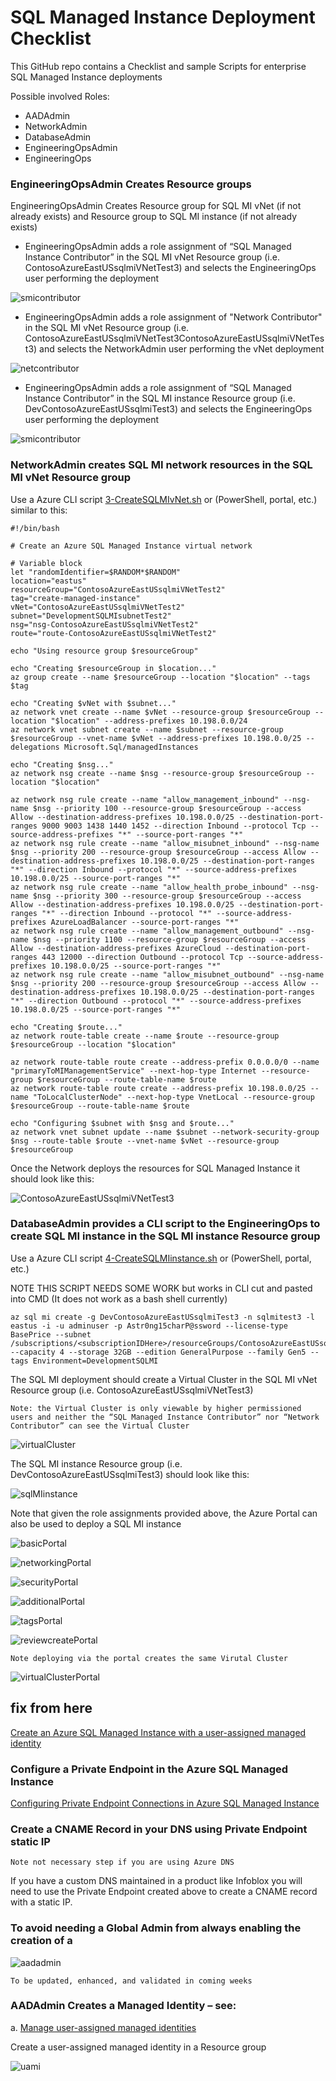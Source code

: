 # SQL Managed Instance Deployment Checklist

This GitHub repo contains a Checklist and sample Scripts for enterprise SQL Managed Instance deployments

Possible involved Roles: 

- AADAdmin
- NetworkAdmin
- DatabaseAdmin
- EngineeringOpsAdmin
- EngineeringOps

### EngineeringOpsAdmin Creates Resource groups

EngineeringOpsAdmin Creates Resource group for SQL MI vNet (if not already exists) and Resource group to SQL MI instance (if not already exists)

- EngineeringOpsAdmin adds a role assignment of “SQL Managed Instance Contributor” in the SQL MI vNet Resource group (i.e. ContosoAzureEastUSsqlmiVNetTest3) and selects the EngineeringOps user performing the deployment

![smicontributor](https://raw.githubusercontent.com/DataSnowman/sqlmideployment/main/images/smicontributor.png)

- EngineeringOpsAdmin adds a role assignment of "Network Contributor" in the SQL MI vNet Resource group (i.e. ContosoAzureEastUSsqlmiVNetTest3ContosoAzureEastUSsqlmiVNetTest3) and selects the NetworkAdmin user performing the vNet deployment

![netcontributor](https://raw.githubusercontent.com/DataSnowman/sqlmideployment/main/images/netcontributor.png)

- EngineeringOpsAdmin adds a role assignment of “SQL Managed Instance Contributor” in the SQL MI instance Resource group (i.e. DevContosoAzureEastUSsqlmiTest3) and selects the EngineeringOps user performing the deployment

![smicontributor](https://raw.githubusercontent.com/DataSnowman/sqlmideployment/main/images/smicontributor.png)


### NetworkAdmin creates SQL MI network resources in the SQL MI vNet Resource group 

Use a Azure CLI script [3-CreateSQLMIvNet.sh](https://github.com/DataSnowman/sqlmideployment/blob/main/scripts/cli/3-CreateSQLMIvNet.sh) or (PowerShell, portal, etc.) similar to this:

```
#!/bin/bash

# Create an Azure SQL Managed Instance virtual network

# Variable block
let "randomIdentifier=$RANDOM*$RANDOM"
location="eastus"
resourceGroup="ContosoAzureEastUSsqlmiVNetTest2"
tag="create-managed-instance"
vNet="ContosoAzureEastUSsqlmiVNetTest2"
subnet="DevelopmentSQLMIsubnetTest2"
nsg="nsg-ContosoAzureEastUSsqlmiVNetTest2"
route="route-ContosoAzureEastUSsqlmiVNetTest2"

echo "Using resource group $resourceGroup"

echo "Creating $resourceGroup in $location..."
az group create --name $resourceGroup --location "$location" --tags $tag 

echo "Creating $vNet with $subnet..."
az network vnet create --name $vNet --resource-group $resourceGroup --location "$location" --address-prefixes 10.198.0.0/24
az network vnet subnet create --name $subnet --resource-group $resourceGroup --vnet-name $vNet --address-prefixes 10.198.0.0/25 --delegations Microsoft.Sql/managedInstances

echo "Creating $nsg..."
az network nsg create --name $nsg --resource-group $resourceGroup --location "$location"

az network nsg rule create --name "allow_management_inbound" --nsg-name $nsg --priority 100 --resource-group $resourceGroup --access Allow --destination-address-prefixes 10.198.0.0/25 --destination-port-ranges 9000 9003 1438 1440 1452 --direction Inbound --protocol Tcp --source-address-prefixes "*" --source-port-ranges "*"
az network nsg rule create --name "allow_misubnet_inbound" --nsg-name $nsg --priority 200 --resource-group $resourceGroup --access Allow --destination-address-prefixes 10.198.0.0/25 --destination-port-ranges "*" --direction Inbound --protocol "*" --source-address-prefixes 10.198.0.0/25 --source-port-ranges "*"
az network nsg rule create --name "allow_health_probe_inbound" --nsg-name $nsg --priority 300 --resource-group $resourceGroup --access Allow --destination-address-prefixes 10.198.0.0/25 --destination-port-ranges "*" --direction Inbound --protocol "*" --source-address-prefixes AzureLoadBalancer --source-port-ranges "*"
az network nsg rule create --name "allow_management_outbound" --nsg-name $nsg --priority 1100 --resource-group $resourceGroup --access Allow --destination-address-prefixes AzureCloud --destination-port-ranges 443 12000 --direction Outbound --protocol Tcp --source-address-prefixes 10.198.0.0/25 --source-port-ranges "*"
az network nsg rule create --name "allow_misubnet_outbound" --nsg-name $nsg --priority 200 --resource-group $resourceGroup --access Allow --destination-address-prefixes 10.198.0.0/25 --destination-port-ranges "*" --direction Outbound --protocol "*" --source-address-prefixes 10.198.0.0/25 --source-port-ranges "*"

echo "Creating $route..."
az network route-table create --name $route --resource-group $resourceGroup --location "$location"

az network route-table route create --address-prefix 0.0.0.0/0 --name "primaryToMIManagementService" --next-hop-type Internet --resource-group $resourceGroup --route-table-name $route
az network route-table route create --address-prefix 10.198.0.0/25 --name "ToLocalClusterNode" --next-hop-type VnetLocal --resource-group $resourceGroup --route-table-name $route

echo "Configuring $subnet with $nsg and $route..."
az network vnet subnet update --name $subnet --network-security-group $nsg --route-table $route --vnet-name $vNet --resource-group $resourceGroup 

```

Once the Network deploys the resources for SQL Managed Instance it should look like this: 

![ContosoAzureEastUSsqlmiVNetTest3](https://raw.githubusercontent.com/DataSnowman/sqlmideployment/main/images/ContosoAzureEastUSsqlmiVNetTest3rg.png)


### DatabaseAdmin provides a CLI script to the EngineeringOps to create SQL MI instance in the SQL MI instance Resource group

Use a Azure CLI script [4-CreateSQLMIinstance.sh](https://github.com/DataSnowman/sqlmideployment/blob/main/scripts/cli/4-CreateSQLMIinstance.sh) or (PowerShell, portal, etc.) 

NOTE THIS SCRIPT NEEDS SOME WORK but works in CLI cut and pasted into CMD (It does not work as a bash shell currently)

```
az sql mi create -g DevContosoAzureEastUSsqlmiTest3 -n sqlmitest3 -l eastus -i -u adminuser -p Astr0ng15charP@ssword --license-type BasePrice --subnet /subscriptions/<subscriptionIDHere>/resourceGroups/ContosoAzureEastUSsqlmiVNetTest3/providers/Microsoft.Network/virtualNetworks/ContosoAzureEastUSsqlmiVNetTest3/subnets/DevelopmentSQLMIsubnetTest3 --capacity 4 --storage 32GB --edition GeneralPurpose --family Gen5 --tags Environment=DevelopmentSQLMI
```

The SQL MI deployment should create a Virtual Cluster in the SQL MI vNet Resource group (i.e. ContosoAzureEastUSsqlmiVNetTest3) 

`Note: the Virtual Cluster is only viewable by higher permissioned users and neither the “SQL Managed Instance Contributor” nor “Network Contributor” can see the Virtual Cluster`

![virtualCluster](https://raw.githubusercontent.com/DataSnowman/sqlmideployment/main/images/virtualCluster.png)

The SQL MI instance Resource group (i.e. DevContosoAzureEastUSsqlmiTest3) should look like this:

![sqlMIinstance](https://raw.githubusercontent.com/DataSnowman/sqlmideployment/main/images/sqlMIinstance.png)

Note that given the role assignments provided above, the Azure Portal can also be used to deploy a SQL MI instance

![basicPortal](https://raw.githubusercontent.com/DataSnowman/sqlmideployment/main/images/basicPortal.png)

![networkingPortal](https://raw.githubusercontent.com/DataSnowman/sqlmideployment/main/images/networkingPortal.png)

![securityPortal](https://raw.githubusercontent.com/DataSnowman/sqlmideployment/main/images/securityPortal.png)

![additionalPortal](https://raw.githubusercontent.com/DataSnowman/sqlmideployment/main/images/additionalPortal.png)

![tagsPortal](https://raw.githubusercontent.com/DataSnowman/sqlmideployment/main/images/tagsPortal.png)

![reviewcreatePortal](https://raw.githubusercontent.com/DataSnowman/sqlmideployment/main/images/reviewcreatePortal.png)


`Note deploying via the portal creates the same Virutal Cluster`

![virtualClusterPortal](https://raw.githubusercontent.com/DataSnowman/sqlmideployment/main/images/virtualClusterPortal.png)


## fix from here

[Create an Azure SQL Managed Instance with a user-assigned managed identity](https://learn.microsoft.com/en-us/azure/azure-sql/managed-instance/authentication-azure-ad-user-assigned-managed-identity-create-managed-instance?view=azuresql&tabs=azure-cli)


### Configure a Private Endpoint in the Azure SQL Managed Instance

[Configuring Private Endpoint Connections in Azure SQL Managed Instance](https://techcommunity.microsoft.com/t5/azure-database-support-blog/lesson-learned-238-configuring-private-endpoint-connections-in/ba-p/3635128)

### Create a CNAME Record in your DNS using Private Endpoint static IP

`Note not necessary step if you are using Azure DNS`

If you have a custom DNS maintained in a product like Infoblox you will need to use the Private Endpoint created above to create a CNAME record with a static IP.

### To avoid needing a Global Admin from always enabling the creation of a 

![aadadmin](https://raw.githubusercontent.com/DataSnowman/sqlmideployment/main/images/aadadmin.png)

`To be updated, enhanced, and validated in coming weeks`

### AADAdmin Creates a Managed Identity – see: 
a.	[Manage user-assigned managed identities](https://learn.microsoft.com/en-us/azure/active-directory/managed-identities-azure-resources/how-manage-user-assigned-managed-identities?pivots=identity-mi-methods-azp)

Create a user-assigned managed identity in a Resource group

![uami](https://raw.githubusercontent.com/DataSnowman/sqlmideployment/main/images/managedidentity.png)